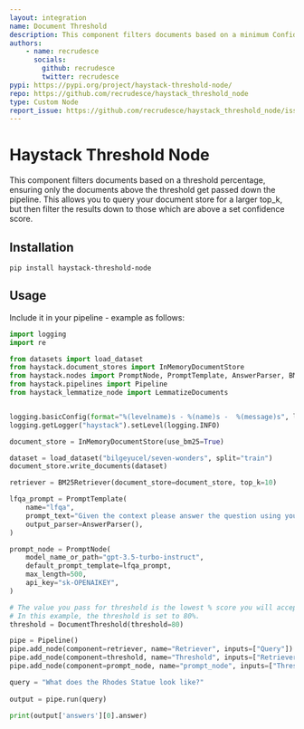 ```yaml
---
layout: integration
name: Document Threshold
description: This component filters documents based on a minimum Confidence Score percentage, ensuring only the documents above the threshold get passed down the pipeline.
authors:
    - name: recrudesce
      socials:
        github: recrudesce
        twitter: recrudesce
pypi: https://pypi.org/project/haystack-threshold-node/
repo: https://github.com/recrudesce/haystack_threshold_node
type: Custom Node
report_issue: https://github.com/recrudesce/haystack_threshold_node/issues
---
```

# Haystack Threshold Node
This component filters documents based on a threshold percentage, ensuring only the documents above the threshold get passed down the pipeline.
This allows you to query your document store for a larger top_k, but then filter the results down to those which are above a set confidence score.

## Installation

`pip install haystack-threshold-node`

## Usage

Include it in your pipeline - example as follows:

```python
import logging
import re

from datasets import load_dataset
from haystack.document_stores import InMemoryDocumentStore
from haystack.nodes import PromptNode, PromptTemplate, AnswerParser, BM25Retriever
from haystack.pipelines import Pipeline
from haystack_lemmatize_node import LemmatizeDocuments


logging.basicConfig(format="%(levelname)s - %(name)s -  %(message)s", level=logging.WARNING)
logging.getLogger("haystack").setLevel(logging.INFO)

document_store = InMemoryDocumentStore(use_bm25=True)

dataset = load_dataset("bilgeyucel/seven-wonders", split="train")
document_store.write_documents(dataset)

retriever = BM25Retriever(document_store=document_store, top_k=10)

lfqa_prompt = PromptTemplate(
    name="lfqa",
    prompt_text="Given the context please answer the question using your own words. Generate a comprehensive, summarized answer. If the information is not included in the provided context, reply with 'Provided documents didn't contain the necessary information to provide the answer'\n\nContext: {documents}\n\nQuestion: {query} \n\nAnswer:",
    output_parser=AnswerParser(),
)

prompt_node = PromptNode(
    model_name_or_path="gpt-3.5-turbo-instruct",
    default_prompt_template=lfqa_prompt,
    max_length=500,
    api_key="sk-OPENAIKEY",
)

# The value you pass for threshold is the lowest % score you will accept. Whole numbers only.
# In this example, the threshold is set to 80%.
threshold = DocumentThreshold(threshold=80) 

pipe = Pipeline()
pipe.add_node(component=retriever, name="Retriever", inputs=["Query"])
pipe.add_node(component=threshold, name="Threshold", inputs=["Retriever"])
pipe.add_node(component=prompt_node, name="prompt_node", inputs=["Threshold"])

query = "What does the Rhodes Statue look like?"
  
output = pipe.run(query)

print(output['answers'][0].answer)
```
